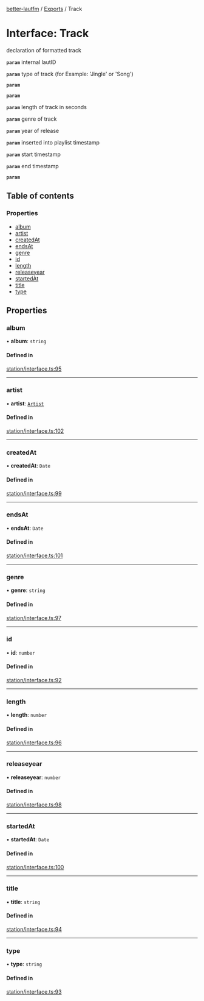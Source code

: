 [better-lautfm](../README.md) / [Exports](../modules.md) / Track

# Interface: Track

declaration of formatted track

**`param`** internal lautID

**`param`** type of track (for Example: 'Jingle' or 'Song')

**`param`**

**`param`**

**`param`** length of track in seconds

**`param`** genre of track

**`param`** year of release

**`param`** inserted into playlist timestamp

**`param`** start timestamp

**`param`** end timestamp

**`param`**

## Table of contents

### Properties

- [album](Track.md#album)
- [artist](Track.md#artist)
- [createdAt](Track.md#createdat)
- [endsAt](Track.md#endsat)
- [genre](Track.md#genre)
- [id](Track.md#id)
- [length](Track.md#length)
- [releaseyear](Track.md#releaseyear)
- [startedAt](Track.md#startedat)
- [title](Track.md#title)
- [type](Track.md#type)

## Properties

### album

• **album**: `string`

#### Defined in

[station/interface.ts:95](https://github.com/Randoooom/better-lautfm/blob/d24f451/src/station/interface.ts#L95)

___

### artist

• **artist**: [`Artist`](Artist.md)

#### Defined in

[station/interface.ts:102](https://github.com/Randoooom/better-lautfm/blob/d24f451/src/station/interface.ts#L102)

___

### createdAt

• **createdAt**: `Date`

#### Defined in

[station/interface.ts:99](https://github.com/Randoooom/better-lautfm/blob/d24f451/src/station/interface.ts#L99)

___

### endsAt

• **endsAt**: `Date`

#### Defined in

[station/interface.ts:101](https://github.com/Randoooom/better-lautfm/blob/d24f451/src/station/interface.ts#L101)

___

### genre

• **genre**: `string`

#### Defined in

[station/interface.ts:97](https://github.com/Randoooom/better-lautfm/blob/d24f451/src/station/interface.ts#L97)

___

### id

• **id**: `number`

#### Defined in

[station/interface.ts:92](https://github.com/Randoooom/better-lautfm/blob/d24f451/src/station/interface.ts#L92)

___

### length

• **length**: `number`

#### Defined in

[station/interface.ts:96](https://github.com/Randoooom/better-lautfm/blob/d24f451/src/station/interface.ts#L96)

___

### releaseyear

• **releaseyear**: `number`

#### Defined in

[station/interface.ts:98](https://github.com/Randoooom/better-lautfm/blob/d24f451/src/station/interface.ts#L98)

___

### startedAt

• **startedAt**: `Date`

#### Defined in

[station/interface.ts:100](https://github.com/Randoooom/better-lautfm/blob/d24f451/src/station/interface.ts#L100)

___

### title

• **title**: `string`

#### Defined in

[station/interface.ts:94](https://github.com/Randoooom/better-lautfm/blob/d24f451/src/station/interface.ts#L94)

___

### type

• **type**: `string`

#### Defined in

[station/interface.ts:93](https://github.com/Randoooom/better-lautfm/blob/d24f451/src/station/interface.ts#L93)

